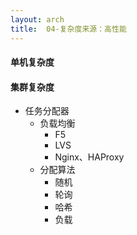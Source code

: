 ```yaml
---
layout: arch
title:  04-复杂度来源：高性能
---
```


#### 单机复杂度

#### 集群复杂度

* 任务分配器
    * 负载均衡
        * F5
        * LVS
        * Nginx、HAProxy
    * 分配算法
        * 随机
        * 轮询
        * 哈希
        * 负载
